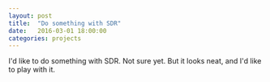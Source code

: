 ```yaml
---
layout: post
title:  "Do something with SDR"
date:   2016-03-01 18:00:00
categories: projects
---
```


I'd like to do something with SDR. Not sure yet. But it looks neat, and I'd like to play with it.
